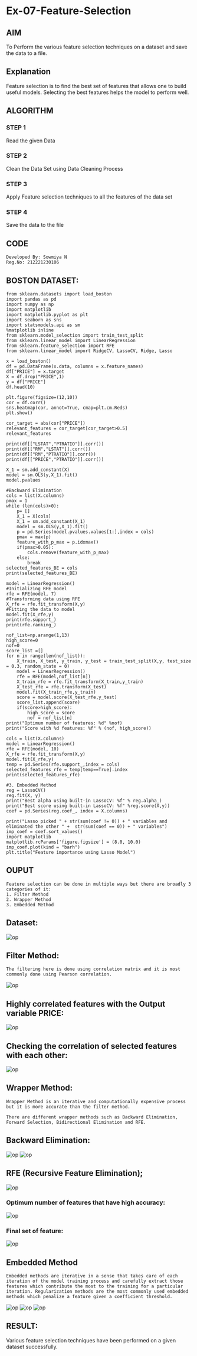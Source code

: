 # Ex-07-Feature-Selection
## AIM
To Perform the various feature selection techniques on a dataset and save the data to a file. 

## Explanation
Feature selection is to find the best set of features that allows one to build useful models.
Selecting the best features helps the model to perform well. 

## ALGORITHM
### STEP 1
Read the given Data
### STEP 2
Clean the Data Set using Data Cleaning Process
### STEP 3
Apply Feature selection techniques to all the features of the data set
### STEP 4
Save the data to the file



## CODE
```
Developed By: Sowmiya N
Reg.No: 212221230106

```
## BOSTON DATASET:
```
from sklearn.datasets import load_boston
import pandas as pd
import numpy as np
import matplotlib
import matplotlib.pyplot as plt
import seaborn as sns
import statsmodels.api as sm
%matplotlib inline
from sklearn.model_selection import train_test_split
from sklearn.linear_model import LinearRegression
from sklearn.feature_selection import RFE
from sklearn.linear_model import RidgeCV, LassoCV, Ridge, Lasso

x = load_boston()
df = pd.DataFrame(x.data, columns = x.feature_names)
df["PRICE"] = x.target
X = df.drop("PRICE",1) 
y = df["PRICE"]          
df.head(10)

plt.figure(figsize=(12,10))
cor = df.corr()
sns.heatmap(cor, annot=True, cmap=plt.cm.Reds)
plt.show()

cor_target = abs(cor["PRICE"])
relevant_features = cor_target[cor_target>0.5]
relevant_features

print(df[["LSTAT","PTRATIO"]].corr())
print(df[["RM","LSTAT"]].corr())
print(df[["RM","PTRATIO"]].corr())
print(df[["PRICE","PTRATIO"]].corr())

X_1 = sm.add_constant(X)
model = sm.OLS(y,X_1).fit()
model.pvalues

#Backward Elimination
cols = list(X.columns)
pmax = 1
while (len(cols)>0):
    p= []
    X_1 = X[cols]
    X_1 = sm.add_constant(X_1)
    model = sm.OLS(y,X_1).fit()
    p = pd.Series(model.pvalues.values[1:],index = cols)      
    pmax = max(p)
    feature_with_p_max = p.idxmax()
    if(pmax>0.05):
        cols.remove(feature_with_p_max)
    else:
        break
selected_features_BE = cols
print(selected_features_BE)

model = LinearRegression()
#Initializing RFE model
rfe = RFE(model, 7)
#Transforming data using RFE
X_rfe = rfe.fit_transform(X,y)  
#Fitting the data to model
model.fit(X_rfe,y)
print(rfe.support_)
print(rfe.ranking_)

nof_list=np.arange(1,13)            
high_score=0
nof=0           
score_list =[]
for n in range(len(nof_list)):
    X_train, X_test, y_train, y_test = train_test_split(X,y, test_size = 0.3, random_state = 0)
    model = LinearRegression()
    rfe = RFE(model,nof_list[n])
    X_train_rfe = rfe.fit_transform(X_train,y_train)
    X_test_rfe = rfe.transform(X_test)
    model.fit(X_train_rfe,y_train)
    score = model.score(X_test_rfe,y_test)
    score_list.append(score)
    if(score>high_score):
        high_score = score
        nof = nof_list[n]
print("Optimum number of features: %d" %nof)
print("Score with %d features: %f" % (nof, high_score))

cols = list(X.columns)
model = LinearRegression()
rfe = RFE(model, 10)             
X_rfe = rfe.fit_transform(X,y)  
model.fit(X_rfe,y)              
temp = pd.Series(rfe.support_,index = cols)
selected_features_rfe = temp[temp==True].index
print(selected_features_rfe)

#3. Embedded Method
reg = LassoCV()
reg.fit(X, y)
print("Best alpha using built-in LassoCV: %f" % reg.alpha_)
print("Best score using built-in LassoCV: %f" %reg.score(X,y))
coef = pd.Series(reg.coef_, index = X.columns)

print("Lasso picked " + str(sum(coef != 0)) + " variables and eliminated the other " +  str(sum(coef == 0)) + " variables")
imp_coef = coef.sort_values()
import matplotlib
matplotlib.rcParams['figure.figsize'] = (8.0, 10.0)
imp_coef.plot(kind = "barh")
plt.title("Feature importance using Lasso Model")
```
## OUPUT
```
Feature selection can be done in multiple ways but there are broadly 3 categories of it:
1. Filter Method
2. Wrapper Method
3. Embedded Method
```
## Dataset:
![op](./bos/boss1.png)
## Filter Method:
```
The filtering here is done using correlation matrix and it is most commonly done using Pearson correlation.
```
![op](./bos/bos2.png)
## Highly correlated features with the Output variable PRICE:
![op](./bos/bos3.png)
## Checking the correlation of selected features with each other:
![op](./bos/bos4.png)
##  Wrapper Method:
```
Wrapper Method is an iterative and computationally expensive process but it is more accurate than the filter method.

There are different wrapper methods such as Backward Elimination, Forward Selection, Bidirectional Elimination and RFE.
```
## Backward Elimination:
![op](./bos/bos6.png)
![op](./bos/bos7.png)
## RFE (Recursive Feature Elimination);
![op](./bos/bos8.png)
### Optimum number of features that have high accuracy:
![op](./bos/bos9.png)
### Final set of feature:
![op](./bos/bos10.png)
## Embedded Method
```
Embedded methods are iterative in a sense that takes care of each iteration of the model training process and carefully extract those features which contribute the most to the training for a particular iteration. Regularization methods are the most commonly used embedded methods which penalize a feature given a coefficient threshold.
```
![op](./bos/bos11.png)
![op](./bos/bos12.png)
![op](./bos/bos13.png)

## RESULT:
Various feature selection techniques have been performed on a given dataset successfully.